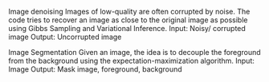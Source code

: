 Image denoising 
Images of low-quality are often corrupted by noise. The code tries to recover an image as close to the original image as possible using Gibbs Sampling and Variational Inference.
Input: Noisy/ corrupted image
Output: Uncorrupted image

Image Segmentation
Given an image, the idea is to decouple the foreground from the background using the expectation-maximization algorithm. 
Input: Image
Output: Mask image, foreground, background
